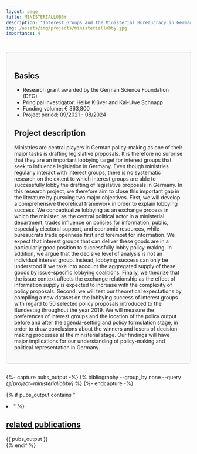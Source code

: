 ```yaml
---
layout: page
title: MINISTERIAL​LOBBY
description: "Interest Groups and the Ministerial Bureaucracy in Germany: Studying lobbying success at the administrative stage"
img: /assets/img/projects/ministeriallobby.jpg
importance: 4
---
```


<div style="border: 1px solid #ccc; border-radius: 5px; padding: 1.5em; margin: 2em 0; background-color: #f9f9f9;">

  <h2>Basics</h2>
    <ul>
      <li>Research grant awarded by the German Science Foundation (DFG)</li>
      <li>Principal investigator: Heike Klüver and Kai-Uwe Schnapp</li>
      <li>Funding volume: € 363,800</li>
      <li>Project period: 09/2021 - 08/2024</li>
    </ul>

  <h2>Project description</h2>
    <p>Ministries are central players in German policy-making as one of their major tasks is drafting legislative proposals. It is therefore no surprise that they are an important lobbying target for interest groups that seek to influence legislation in Germany. Even though ministries regularly interact with interest groups, there is no systematic research on the extent to which interest groups are able to successfully lobby the drafting of legislative proposals in Germany. In this research project, we therefore aim to close this important gap in the literature by pursuing two major objectives. First, we will develop a comprehensive theoretical framework in order to explain lobbying success. We conceptualize lobbying as an exchange process in which the minister, as the central political actor in a ministerial department, trades influence on policies for information, public, especially electoral support, and economic resources, while bureaucrats trade openness first and foremost for information. We expect that interest groups that can deliver these goods are in a particularly good position to successfully lobby policy-making. In addition, we argue that the decisive level of analysis is not an individual interest group. Instead, lobbying success can only be understood if we take into account the aggregated supply of these goods by issue-specific lobbying coalitions. Finally, we theorize that the issue context affects the exchange relationship as the effect of information supply is expected to increase with the complexity of policy proposals. Second, we will test our theoretical expectations by compiling a new dataset on the lobbying success of interest groups with regard to 50 selected policy proposals introduced to the Bundestag throughout the year 2019. We will measure the preferences of interest groups and the location of the policy output before and after the agenda-setting and policy formulation stage, in order to draw conclusions about the winners and losers of decision-making processes at the ministerial stage. Our findings will have major implications for our understanding of policy-making and political representation in Germany.</p>

</div>

{%- capture pubs_output -%}
  {% bibliography --group_by none --query @*[project=ministeriallobby]* %}
{%- endcapture -%}

{% if pubs_output contains "<li>" %}
  <div>
    <h2>
      <a href="{{ '/publications/' | relative_url }}" style="color: inherit">
        related publications
      </a>
    </h2>
    <div class="publications">
      {{ pubs_output }}
    </div>
  </div>
{% endif %}